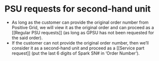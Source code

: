 # PSU requests for second-hand unit
- As long as the customer can provide the original order number from Positive Grid, we will view it as the original order and can proceed as a [[Regular PSU requests]] (as long as GPSU has not been requested for the said order).
- If the customer can not provide the original order number, then we’ll consider it as a second-hand unit and proceed as a [[Service part request]] (put the last 6 digits of Spark SN# in ‘Order Number’).